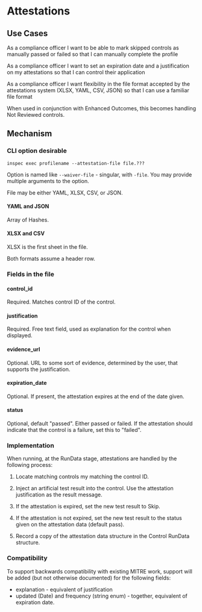 # Attestations

## Use Cases

As a compliance officer
I want to be able to mark skipped controls as manually passed or failed
so that I can manually complete the profile

As a compliance officer
I want to set an expiration date and a justification on my attestations
so that I can control their application

As a compliance officer
I want flexibility in the file format accepted by the attestations system (XLSX, YAML, CSV, JSON)
so that I can use a familiar file format

When used in conjunction with Enhanced Outcomes, this becomes handling Not Reviewed controls.

## Mechanism

### CLI option desirable

`inspec exec profilename --attestation-file file.???`

Option is named like `--waiver-file` - singular, with `-file`. You may provide multiple arguments to the option.

File may be either YAML, XLSX, CSV, or JSON.

#### YAML and JSON

Array of Hashes.

#### XLSX and CSV

XLSX is the first sheet in the file.

Both formats assume a header row.

### Fields in the file

#### control_id

Required. Matches control ID of the control.

#### justification

Required. Free text field, used as explanation for the control when displayed.

#### evidence_url

Optional. URL to some sort of evidence, determined by the user, that supports the justification.

#### expiration_date

Optional. If present, the attestation expires at the end of the date given.

#### status

Optional, default "passed". Either passed or failed. If the attestation should indicate that the control is a failure, set this to "failed".

### Implementation

When running, at the RunData stage, attestations are handled by the following process:

1. Locate matching controls my matching the control ID.

2. Inject an artificial test result into the control. Use the attestation justification as the result message.

3. If the attestation is expired, set the new test result to Skip.

4. If the attestation is not expired, set the new test result to the status given on the attestation data (default pass).

5. Record a copy of the attestation data structure in the Control RunData structure.

### Compatibility

To support backwards compatibility with existing MITRE work, support will be added (but not otherwise documented) for the following fields:

 * explanation - equivalent of justification
 * updated (Date) and frequency (string enum) - together, equivalent of expiration date.
